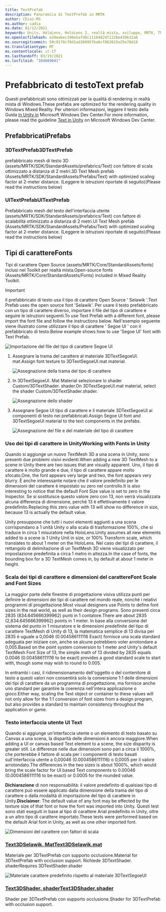 ```yaml
---
title: TextPrefab
description: Panoramica di TextPrefab in MRTK
author: CDiaz-MS
ms.author: cadia
ms.date: 01/12/2021
keywords: Unity, HoloLens, HoloLens 2, realtà mista, sviluppo, MRTK, TMP,
ms.openlocfilehash: e20eabec190e5afd0c11184824f122be439b32a6
ms.sourcegitcommit: 59c91f8c70d1ad30995fba6cf862615e25e78d10
ms.translationtype: MT
ms.contentlocale: it-IT
ms.lasthandoff: 03/19/2021
ms.locfileid: "104689041"
---
```

# <a name="text-prefab"></a><span data-ttu-id="d865f-104">Prefabbricato di testo</span><span class="sxs-lookup"><span data-stu-id="d865f-104">Text prefab</span></span>

<span data-ttu-id="d865f-105">Questi prefabbricati sono ottimizzati per la qualità di rendering in realtà mista di Windows.</span><span class="sxs-lookup"><span data-stu-id="d865f-105">These prefabs are optimized for the rendering quality in Windows Mixed Reality.</span></span> <span data-ttu-id="d865f-106">Per ulteriori informazioni, leggere il testo della Guida [in Unity in](https://docs.microsoft.com/windows/mixed-reality/text-in-unity) Microsoft Windows Dev Center.</span><span class="sxs-lookup"><span data-stu-id="d865f-106">For more information, please read the guideline [Text in Unity](https://docs.microsoft.com/windows/mixed-reality/text-in-unity) on Microsoft Windows Dev Center.</span></span>

## <a name="prefabs"></a><span data-ttu-id="d865f-107">Prefabbricati</span><span class="sxs-lookup"><span data-stu-id="d865f-107">Prefabs</span></span>

### <a name="3dtextprefab"></a><span data-ttu-id="d865f-108">3DTextPrefab</span><span class="sxs-lookup"><span data-stu-id="d865f-108">3DTextPrefab</span></span>

<span data-ttu-id="d865f-109">prefabbricato mesh di testo 3D (assets/MRTK/SDK/StandardAssets/prefabrics/Text) con fattore di scala ottimizzato a distanza di 2 metri.</span><span class="sxs-lookup"><span data-stu-id="d865f-109">3D Text Mesh prefab (Assets/MRTK/SDK/StandardAssets/Prefabs/Text) with optimized scaling factor at 2-meter distance.</span></span> <span data-ttu-id="d865f-110">(Leggere le istruzioni riportate di seguito)</span><span class="sxs-lookup"><span data-stu-id="d865f-110">(Please read the instructions below)</span></span>

### <a name="uitextprefab"></a><span data-ttu-id="d865f-111">UITextPrefab</span><span class="sxs-lookup"><span data-stu-id="d865f-111">UITextPrefab</span></span>

<span data-ttu-id="d865f-112">Prefabbricato mesh del testo dell'interfaccia utente (assets/MRTK/SDK/StandardAssets/prefabrics/Text) con fattore di scalabilità ottimizzato a distanza di 2 metri.</span><span class="sxs-lookup"><span data-stu-id="d865f-112">UI Text Mesh prefab (Assets/MRTK/SDK/StandardAssets/Prefabs/Text) with optimized scaling factor at 2-meter distance.</span></span> <span data-ttu-id="d865f-113">(Leggere le istruzioni riportate di seguito)</span><span class="sxs-lookup"><span data-stu-id="d865f-113">(Please read the instructions below)</span></span>

## <a name="fonts"></a><span data-ttu-id="d865f-114">Tipi di carattere</span><span class="sxs-lookup"><span data-stu-id="d865f-114">Fonts</span></span>

<span data-ttu-id="d865f-115">Tipi di carattere Open Source (assets/MRTK/Core/StandardAssets/fonts) inclusi nel Toolkit per realtà mista.</span><span class="sxs-lookup"><span data-stu-id="d865f-115">Open-source fonts (Assets/MRTK/Core/StandardAssets/Fonts) included in Mixed Reality Toolkit.</span></span>

> [!IMPORTANT]
> <span data-ttu-id="d865f-116">Il prefabbricato di testo usa il tipo di carattere Open Source ' Selawik '.</span><span class="sxs-lookup"><span data-stu-id="d865f-116">Text Prefab uses the open source font 'Selawik'.</span></span> <span data-ttu-id="d865f-117">Per usare il testo prefabbricato con un tipo di carattere diverso, importare il file del tipo di carattere e seguire le istruzioni seguenti.</span><span class="sxs-lookup"><span data-stu-id="d865f-117">To use Text Prefab with a different font, please import the font file and follow the instructions below.</span></span> <span data-ttu-id="d865f-118">Nell'esempio seguente viene illustrato come utilizzare il tipo di carattere ' Segoe UI ' con il prefabbricato di testo.</span><span class="sxs-lookup"><span data-stu-id="d865f-118">Below example shows how to use 'Segoe UI' font with Text Prefab.</span></span>

![Importazione del file del tipo di carattere Segoe UI](../images/text-prefab/TextPrefabInstructions01.png)

1. <span data-ttu-id="d865f-120">Assegnare la trama del carattere al materiale 3DTextSegoeUI. mat.</span><span class="sxs-lookup"><span data-stu-id="d865f-120">Assign font texture to 3DTextSegoeUI.mat material.</span></span>

    ![Assegnazione della trama del tipo di carattere](../images/text-prefab/TextPrefabInstructions02.png)

1. <span data-ttu-id="d865f-122">In 3DTextSegoeUI. Mat Material selezionare lo shader Custom/3DTextShader. shader.</span><span class="sxs-lookup"><span data-stu-id="d865f-122">On 3DTextSegoeUI.mat material, select the shader Custom/3DTextShader.shader.</span></span>

    ![Assegnazione dello shader](../images/text-prefab/TextPrefabInstructions03.png)

1. <span data-ttu-id="d865f-124">Assegnare Segoe UI tipo di carattere e il materiale 3DTextSegoeUI ai componenti di testo nei prefabbricati.</span><span class="sxs-lookup"><span data-stu-id="d865f-124">Assign Segoe UI font and 3DTextSegoeUI material to the text components in the prefabs.</span></span>

    ![Assegnazione del file e del materiale del tipo di carattere](../images/text-prefab/TextPrefabInstructions04.png)

### <a name="working-with-fonts-in-unity"></a><span data-ttu-id="d865f-126">Uso dei tipi di carattere in Unity</span><span class="sxs-lookup"><span data-stu-id="d865f-126">Working with Fonts in Unity</span></span>

<span data-ttu-id="d865f-127">Quando si aggiunge un nuovo TextMesh 3D a una scena in Unity, sono presenti due problemi visivi evidenti.</span><span class="sxs-lookup"><span data-stu-id="d865f-127">When adding a new 3D TextMesh to a scene in Unity there are two issues that are visually apparent.</span></span> <span data-ttu-id="d865f-128">Uno, il tipo di carattere è molto grande e due, il tipo di carattere appare molto sfocato.</span><span class="sxs-lookup"><span data-stu-id="d865f-128">One, the font appears very large and two, the font appears very blurry.</span></span> <span data-ttu-id="d865f-129">È anche interessante notare che il valore predefinito per le dimensioni del carattere è impostato su zero nel controllo.</span><span class="sxs-lookup"><span data-stu-id="d865f-129">It is also interesting to notice that the default Font Size value is set to zero in the Inspector.</span></span> <span data-ttu-id="d865f-130">Se si sostituisce questo valore zero con 13, non verrà visualizzata alcuna differenza di dimensione, perché 13 è effettivamente il valore predefinito.</span><span class="sxs-lookup"><span data-stu-id="d865f-130">Replacing this zero value with 13 will show no difference in size, because 13 is actually the default value.</span></span>

<span data-ttu-id="d865f-131">Unity presuppone che tutti i nuovi elementi aggiunti a una scena corrispondano a 1 unità Unity o alla scala di trasformazione 100%, che si traduce in circa 1 misuratore nella HoloLens.</span><span class="sxs-lookup"><span data-stu-id="d865f-131">Unity assumes all new elements added to a scene is 1 Unity Unit in size, or 100%  Transform scale, which translates to about 1 meter on the HoloLens.</span></span> <span data-ttu-id="d865f-132">Nel caso dei tipi di carattere, il rettangolo di delimitazione di un TextMesh 3D viene visualizzato per impostazione predefinita a circa 1 metro in altezza.</span><span class="sxs-lookup"><span data-stu-id="d865f-132">In the case of fonts, the bounding box for a 3D TextMesh comes in, by default at about 1 meter in height.</span></span>

### <a name="font-scale-and-font-sizes"></a><span data-ttu-id="d865f-133">Scala dei tipi di carattere e dimensioni del carattere</span><span class="sxs-lookup"><span data-stu-id="d865f-133">Font Scale and Font Sizes</span></span>

<span data-ttu-id="d865f-134">La maggior parte delle finestre di progettazione visiva utilizza punti per definire le dimensioni dei tipi di carattere nel mondo reale, nonché i relativi programmi di progettazione.</span><span class="sxs-lookup"><span data-stu-id="d865f-134">Most visual designers use Points to define font sizes in the real world, as well as their design programs.</span></span> <span data-ttu-id="d865f-135">Sono presenti circa 2835 (834.645666399962) punti in 1 contatore.</span><span class="sxs-lookup"><span data-stu-id="d865f-135">There are about 2835 (2,834.645666399962) points in 1 meter.</span></span> <span data-ttu-id="d865f-136">In base alla conversione del sistema del punto in 1 misuratore e le dimensioni predefinite del tipo di carattere TextMesh di Unity di 13, la matematica semplice di 13 divisa per 2835 è uguale a 0,0046 (0.004586111116 Exact) fornisce una scala standard adeguata per iniziare con, anche se alcune potrebbero voler arrotondare a 0,005.</span><span class="sxs-lookup"><span data-stu-id="d865f-136">Based on the point system conversion to 1 meter and Unity's default TextMesh Font Size of 13, the simple math of 13 divided by 2835 equals 0.0046 (0.004586111116 to be exact) provides a good standard scale to start with, though some may wish to round to 0.005.</span></span>

<span data-ttu-id="d865f-137">In entrambi i casi, il ridimensionamento dell'oggetto o del contenitore di testo a questi valori non consentirà solo la conversione 1:1 delle dimensioni dei tipi di carattere da un programma di progettazione, ma fornisce anche uno standard per garantire la coerenza nell'intera applicazione o gioco.</span><span class="sxs-lookup"><span data-stu-id="d865f-137">Either way, scaling the Text object or container to these values will not only allow for the 1:1 conversion of font sizes from a design program, but also provides a standard to maintain consistency throughout the application or game.</span></span>

### <a name="ui-text"></a><span data-ttu-id="d865f-138">Testo interfaccia utente </span><span class="sxs-lookup"><span data-stu-id="d865f-138">UI Text</span></span>

<span data-ttu-id="d865f-139">Quando si aggiunge un'interfaccia utente o un elemento di testo basato su Canvas a una scena, la disparità delle dimensioni è ancora maggiore.</span><span class="sxs-lookup"><span data-stu-id="d865f-139">When adding a UI or canvas based Text element to a scene, the size disparity is greater still.</span></span> <span data-ttu-id="d865f-140">Le differenze nelle due dimensioni sono pari a circa il 1000%, che porterebbe il fattore di scala per i componenti di testo basati sull'interfaccia utente a 0,00046 (0.0004586111116) o 0,0005 per il valore arrotondato.</span><span class="sxs-lookup"><span data-stu-id="d865f-140">The differences in the two sizes is about 1000%, which would bring the scale factor for UI based Text components to 0.00046 (0.0004586111116 to be exact) or 0.0005 for the rounded value.</span></span>

<span data-ttu-id="d865f-141">**Dichiarazione** di non responsabilità: il valore predefinito di qualsiasi tipo di carattere può essere applicato dalla dimensione della trama del tipo di carattere o dalla modalità di importazione del tipo di carattere in Unity.</span><span class="sxs-lookup"><span data-stu-id="d865f-141">**Disclaimer**: The default value of any font may be effected by the texture size of that font or how the font was imported into Unity.</span></span> <span data-ttu-id="d865f-142">Questi test sono stati eseguiti in base al tipo di carattere Arial predefinito in Unity, oltre a un altro tipo di carattere importato.</span><span class="sxs-lookup"><span data-stu-id="d865f-142">These tests were performed based on the default Arial font in Unity, as well as one other imported font.</span></span>

![Dimensioni del carattere con fattori di scala](../images/text-prefab/TextPrefabInstructions07.png)

### <a name="text3dselawikmat"></a>[<span data-ttu-id="d865f-144">Text3DSelawik. Mat</span><span class="sxs-lookup"><span data-stu-id="d865f-144">Text3DSelawik.mat</span></span>](https://github.com/microsoft/MixedRealityToolkit-Unity/blob/mrtk_development/Assets/MRTK/StandardAssets/Materials/)

<span data-ttu-id="d865f-145">Materiale per 3DTextPrefab con supporto occlusione.</span><span class="sxs-lookup"><span data-stu-id="d865f-145">Material for 3DTextPrefab with occlusion support.</span></span> <span data-ttu-id="d865f-146">Richiede 3DTextShader. shader</span><span class="sxs-lookup"><span data-stu-id="d865f-146">Requires 3DTextShader.shader</span></span>

![Materiale carattere predefinito rispetto al materiale 3DTextSegoeUI](../images/text-prefab/TextPrefabInstructions06.png)

### <a name="text3dshadershader"></a>[<span data-ttu-id="d865f-148">Text3DShader. shader</span><span class="sxs-lookup"><span data-stu-id="d865f-148">Text3DShader.shader</span></span>](https://github.com/microsoft/MixedRealityToolkit-Unity/tree/mrtk_development/Assets/MRTK/StandardAssets/Shaders)

<span data-ttu-id="d865f-149">Shader per 3DTextPrefab con supporto occlusione.</span><span class="sxs-lookup"><span data-stu-id="d865f-149">Shader for 3DTextPrefab with occlusion support.</span></span>
